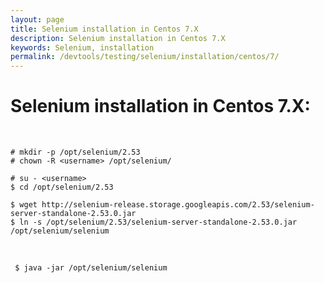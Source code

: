 ```yaml
---
layout: page
title: Selenium installation in Centos 7.X
description: Selenium installation in Centos 7.X
keywords: Selenium, installation
permalink: /devtools/testing/selenium/installation/centos/7/
---
```


# Selenium installation in Centos 7.X:

<br/>

    # mkdir -p /opt/selenium/2.53
    # chown -R <username> /opt/selenium/

    # su - <username>
    $ cd /opt/selenium/2.53

    $ wget http://selenium-release.storage.googleapis.com/2.53/selenium-server-standalone-2.53.0.jar
    $ ln -s /opt/selenium/2.53/selenium-server-standalone-2.53.0.jar /opt/selenium/selenium

<br/>

<!--

<br/>



    $ vi ~/.bash_profile

<br/>

after

    # User specific environment and startup programs

<br/>

	#### SELENIUM 2.53 #######################

		export SELENIUM_HOME=/opt/selenium
		export PATH=${SELENIUM_HOME}/:$PATH

	#### SELENIUM 2.53 #######################

<br/>


     $ source ~/.bash_profile

-->

     $ java -jar /opt/selenium/selenium
